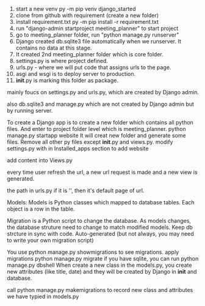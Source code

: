 1. start a new venv
    py -m pip venv django_started
2. clone from github with requirement (create a new folder)
3. install requirement.txt
    py -m pip install -r requirement.txt
4. run "django-admin startproject meeting_planner" to start project
5. go to meeting_planner folder, run "python manage.py runserver"
6. Django created db.sqlite3 file automatically when we runserver. It contains  no data at this stage. 
7. It created 2nd meeting_planner folder which is core folder. 
8. settings.py is where project defined. 
9. urls.py - where we will put code that assigns urls to the page. 
10. asgi and wsgi is to deploy server to production. 
11. __init__.py is marking this folder as package. 

mainly foucs on settings.py and urls.py, which are created by Django admin. 

also db.sqlite3 and manage.py which are not created by Django admin but by running server. 

To create a Django app is to create a new folder which contains all python files. And enter to project folder level which is meeting_planner. 
python manage.py startapp website
It will creat new folder and generate some files. 
Remove all other py files except __init__.py and views.py. 
modify settings.py with in Installed_apps section to add website

add content into Views.py

every time user refresh the url, a new url request is made and a new view is generated. 


the path in urls.py if it is '', then it's default page of url. 

Models:
Models is Python classes which mapped to database tables. 
Each object is a row in the table. 

Migration is a Python script to change the database. As models changes, the database struture need to change to match modified models. 
Keep db strcture in sync with code. 
Auto-generated (but not always, you may need to write your own migration script)

You use python manage.py showmigrations to see migrations. 
apply migrations
python manage.py migrate
if you have sqlite, you can run
python manage.py dbshell
When create a new class in the models.py, 
you create new attributes (like title, date) and they will be created by Django in __init__ and database.

call python manage.py makemigrations to record new class and attributes we have typied in models.py






